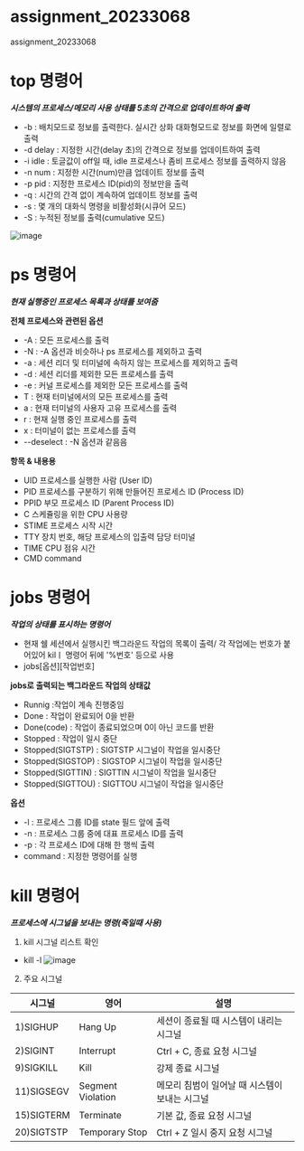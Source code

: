 # assignment_20233068
assignment_20233068

# top 명령어
***시스템의 프로세스/메모리 사용 상태를 5초의 간격으로 업데이트하여 출력***

* -b : 배치모드로 정보를 출력한다. 실시간 상화 대화형모드로 정보를 화면에 일렬로 출력
* -d delay : 지정한 시간(delay 초)의 간격으로 정보를 업데이트하여 출력
* -i idle : 토글값이 off일 때, idle 프로세스나 좀비 프로세스 정보를 출력하지 않음
* -n num : 지정한 시간(num)만큼 업데이트 정보를 출력
* -p pid : 지정한 프로세스 ID(pid)의 정보만을 출력
* -q : 시간의 간격 없이 계속하여 업데이트 정보를 출력
* -s : 몇 개의 대화식 명령을 비활성화(시큐어 모드)
* -S : 누적된 정보를 출력(cumulative 모드)

![image](https://dbscthumb-phinf.pstatic.net/4938_000_1/20170705212456131_V9D3Q4JJL.jpg/ka38_331_i1.jpg?type=w575_fst_n&wm=Y)

# ps 명령어
***현재 실행중인 프로세스 목록과 상태를 보여줌***

**전체 프로세스와 관련된 옵션**
* -A : 모든 프로세스를 출력
* -N : -A 옵션과 비슷하나 ps 프로세스를 제외하고 출력
* -a : 세션 리더 및 터미널에 속하지 않는 프로세스를 제외하고 출력
* -d : 세션 리더를 제외한 모든 프로세스를 출력
* -e : 커널 프로세스를 제외한 모든 프로세스를 출력
* T : 현재 터미널에서의 모든 프로세스를 출력
* a : 현재 터미널의 사용자 고유 프로세스를 출력
* r : 현재 실행 중인 프로세스를 출력
* x : 터미널이 없는 프로세스를 출력
* --deselect : -N 옵션과 같음음

**항목 & 내용용**
* UID	프로세스를 실행한 사람 (User ID)
* PID	프로세스를 구분하기 위해 만들어진 프로세스 ID (Process ID)
* PPID	부모 프로세스 ID (Parent Process ID)
* C	스케쥴링을 위한 CPU 사용량
* STIME	프로세스 시작 시간
* TTY	장치 번호, 해당 프로세스의 입출력 담당 터미널
* TIME	CPU 점유 시간
* CMD	command

# jobs 명령어
***작업의 상태를 표시하는 명령어***
* 현재 쉘 세션에서 실행시킨 백그라운드 작업의 목록이 출력/ 각 작업에는 번호가 붙어있어 kilㅣ 명령어 뒤에 '%번호' 등으로 사용
* jobs[옵션][작업번호]

**jobs로 출력되는 백그라운드 작업의 상태값**
* Runnig :작업이 계속 진행중임
* Done : 작업이 완료되어 0을 반환
* Done(code) : 작업이 종료되었으며 0이 아닌 코드를 반환
* Stopped : 작업이 일시 중단
* Stopped(SIGTSTP) : SIGTSTP 시그널이 작업을 일시중단
* Stopped(SIGSTOP) : SIGSTOP 시그널이 작업을 일시중단
* Stopped(SIGTTIN) : SIGTTIN 시그널이 작업을 일시중단
* Stopped(SIGTTOU) : SIGTTOU 시그널이 작업을 일시중단

**옵션**
* -l : 프로세스 그룹 ID를 state 필드 앞에 출력
* -n : 프로세스 그룹 중에 대표 프로세스 ID를 출력
* -p : 각 프로세스 ID에 대해 한 행씩 출력
* command : 지정한 명령어를 실행

# kill 명령어

***프로세스에 시그널을 보내는 명령(죽일때 사용)***

1. kill 시그널 리스트 확인
* kill -l 
![image](https://img1.daumcdn.net/thumb/R1280x0/?scode=mtistory2&fname=https%3A%2F%2Ft1.daumcdn.net%2Fcfile%2Ftistory%2F99E84B455C6378A109)

2. 주요 시그널

시그널| 영어| 설명
--|--|--
 1)SIGHUP |	Hang Up|	세션이 종료될 때 시스템이 내리는 시그널
 2)SIGINT |	Interrupt|	Ctrl + C, 종료 요청 시그널
 9)SIGKILL	|Kill	|강제 종료 시그널
 11)SIGSEGV |	Segment Violation|	메모리 침범이 일어날 때 시스템이 보내는 시그널
 15)SIGTERM |	Terminate|	기본 값, 종료 요청 시그널
 20)SIGTSTP |	Temporary Stop|	Ctrl + Z 일시 중지 요청 시그널



